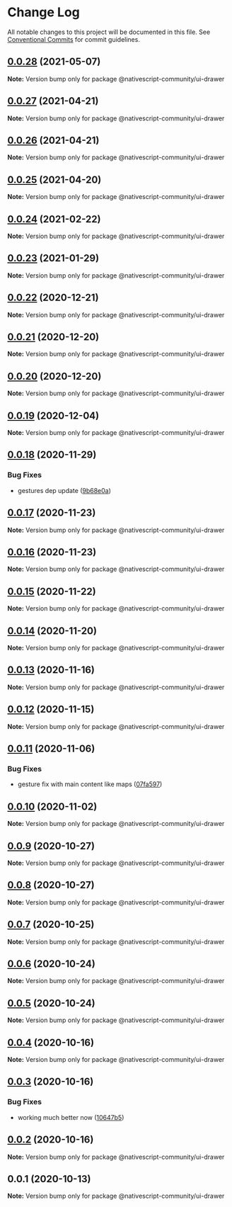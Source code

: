 # Change Log

All notable changes to this project will be documented in this file.
See [Conventional Commits](https://conventionalcommits.org) for commit guidelines.

## [0.0.28](https://github.com/nativescript-community/ui-drawer/compare/v0.0.27...v0.0.28) (2021-05-07)

**Note:** Version bump only for package @nativescript-community/ui-drawer





## [0.0.27](https://github.com/nativescript-community/ui-drawer/compare/v0.0.26...v0.0.27) (2021-04-21)

**Note:** Version bump only for package @nativescript-community/ui-drawer





## [0.0.26](https://github.com/nativescript-community/ui-drawer/compare/v0.0.25...v0.0.26) (2021-04-21)

**Note:** Version bump only for package @nativescript-community/ui-drawer





## [0.0.25](https://github.com/nativescript-community/ui-drawer/compare/v0.0.24...v0.0.25) (2021-04-20)

**Note:** Version bump only for package @nativescript-community/ui-drawer





## [0.0.24](https://github.com/nativescript-community/ui-drawer/compare/v0.0.23...v0.0.24) (2021-02-22)

**Note:** Version bump only for package @nativescript-community/ui-drawer





## [0.0.23](https://github.com/nativescript-community/ui-drawer/compare/v0.0.22...v0.0.23) (2021-01-29)

**Note:** Version bump only for package @nativescript-community/ui-drawer





## [0.0.22](https://github.com/nativescript-community/ui-drawer/compare/v0.0.21...v0.0.22) (2020-12-21)

**Note:** Version bump only for package @nativescript-community/ui-drawer





## [0.0.21](https://github.com/nativescript-community/ui-drawer/compare/v0.0.20...v0.0.21) (2020-12-20)

**Note:** Version bump only for package @nativescript-community/ui-drawer





## [0.0.20](https://github.com/nativescript-community/ui-drawer/compare/v0.0.19...v0.0.20) (2020-12-20)

**Note:** Version bump only for package @nativescript-community/ui-drawer





## [0.0.19](https://github.com/nativescript-community/ui-drawer/compare/v0.0.18...v0.0.19) (2020-12-04)

**Note:** Version bump only for package @nativescript-community/ui-drawer





## [0.0.18](https://github.com/nativescript-community/ui-drawer/compare/v0.0.17...v0.0.18) (2020-11-29)


### Bug Fixes

* gestures dep update ([9b68e0a](https://github.com/nativescript-community/ui-drawer/commit/9b68e0a1d49a5e9bbabafa1ad800f3619b39f54e))





## [0.0.17](https://github.com/nativescript-community/ui-drawer/compare/v0.0.16...v0.0.17) (2020-11-23)

**Note:** Version bump only for package @nativescript-community/ui-drawer





## [0.0.16](https://github.com/nativescript-community/ui-drawer/compare/v0.0.15...v0.0.16) (2020-11-23)

**Note:** Version bump only for package @nativescript-community/ui-drawer





## [0.0.15](https://github.com/nativescript-community/ui-drawer/compare/v0.0.14...v0.0.15) (2020-11-22)

**Note:** Version bump only for package @nativescript-community/ui-drawer





## [0.0.14](https://github.com/nativescript-community/ui-drawer/compare/v0.0.13...v0.0.14) (2020-11-20)

**Note:** Version bump only for package @nativescript-community/ui-drawer





## [0.0.13](https://github.com/nativescript-community/ui-drawer/compare/v0.0.12...v0.0.13) (2020-11-16)

**Note:** Version bump only for package @nativescript-community/ui-drawer





## [0.0.12](https://github.com/nativescript-community/ui-drawer/compare/v0.0.11...v0.0.12) (2020-11-15)

**Note:** Version bump only for package @nativescript-community/ui-drawer





## [0.0.11](https://github.com/nativescript-community/ui-drawer/compare/v0.0.10...v0.0.11) (2020-11-06)


### Bug Fixes

* gesture fix with main content like maps ([07fa597](https://github.com/nativescript-community/ui-drawer/commit/07fa5971bdee1f30505b65854c9c877d79ddfab2))





## [0.0.10](https://github.com/nativescript-community/ui-drawer/compare/v0.0.9...v0.0.10) (2020-11-02)

**Note:** Version bump only for package @nativescript-community/ui-drawer





## [0.0.9](https://github.com/nativescript-community/ui-drawer/compare/v0.0.8...v0.0.9) (2020-10-27)

**Note:** Version bump only for package @nativescript-community/ui-drawer





## [0.0.8](https://github.com/nativescript-community/ui-drawer/compare/v0.0.7...v0.0.8) (2020-10-27)

**Note:** Version bump only for package @nativescript-community/ui-drawer





## [0.0.7](https://github.com/nativescript-community/ui-drawer/compare/v0.0.6...v0.0.7) (2020-10-25)

**Note:** Version bump only for package @nativescript-community/ui-drawer





## [0.0.6](https://github.com/nativescript-community/ui-drawer/compare/v0.0.5...v0.0.6) (2020-10-24)

**Note:** Version bump only for package @nativescript-community/ui-drawer





## [0.0.5](https://github.com/nativescript-community/ui-drawer/compare/v0.0.4...v0.0.5) (2020-10-24)

**Note:** Version bump only for package @nativescript-community/ui-drawer





## [0.0.4](https://github.com/nativescript-community/ui-drawer/compare/v0.0.3...v0.0.4) (2020-10-16)

**Note:** Version bump only for package @nativescript-community/ui-drawer





## [0.0.3](https://github.com/nativescript-community/ui-drawer/compare/v0.0.2...v0.0.3) (2020-10-16)


### Bug Fixes

* working much better now ([10647b5](https://github.com/nativescript-community/ui-drawer/commit/10647b5b46caae7ab4eb8e0e2c9b596307258ca2))





## [0.0.2](https://github.com/nativescript-community/ui-drawer/compare/v0.0.1...v0.0.2) (2020-10-16)

**Note:** Version bump only for package @nativescript-community/ui-drawer





## 0.0.1 (2020-10-13)

**Note:** Version bump only for package @nativescript-community/ui-drawer
